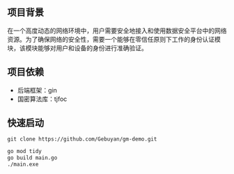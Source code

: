 ## 项目背景
在一个高度动态的网络环境中，用户需要安全地接入和使用数据安全平台中的网络资源。为了确保网络的安全性，需要一个能够在零信任原则下工作的身份认证模块，该模块能够对用户和设备的身份进行准确验证。

## 项目依赖
* 后端框架：gin
* 国密算法库：tjfoc



## 快速启动
```git
git clone https://github.com/Gebuyan/gm-demo.git
```

```bash
go mod tidy
go build main.go
./main.exe
```
